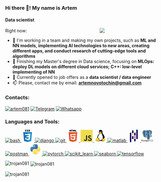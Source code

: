 <h3 align="left">Hi there 👋! My name is Artem</h3>
<h4 align="left">Data scientist</h4>
<img align="right" width="200" src="https://media.licdn.com/dms/image/D4D22AQFezBeLDceWHQ/feedshare-shrink_800/0/1694790524960?e=1698883200&v=beta&t=_7Myg-QcFPjLpDLvtXVMHz7C_erUZoXjO4Wx2zIoiHE>
">

Right now:
- 📝 I'm working in a team and making my own projects, such as **ML and NN models, implementing AI technologies to new areas, creating different apps, and conduct research of cutting-edge tools and algorithms**
- 🌱 Finishing my Master's degree in Data science, focusing on **MLOps: deploy DL models on different cloud services; C++: low-level implementing of NN**
- 🤝 Currently opened to job offers as a **data scientist / data engineer**
- 📫 Please, contact me by email: **artemnovotochin@gmail.com**

<h3 align="left">Contacts:</h3>
<p align="left">
<a href="https://linkedin.com/in/artem081" target="blank"><img align="center" src="https://raw.githubusercontent.com/rahuldkjain/github-profile-readme-generator/master/src/images/icons/Social/linked-in-alt.svg" alt="artem081" height="20" width="30" /></a> <a href="https://t.me/VincV3" target="blank"><img align="center" src="https://web.telegram.org/a/icon-192x192.png" alt="Telegram" height="20" width="20" /></a> <a href="https://wa.me/79653784817" target="blank"><img align="center" src="https://upload.wikimedia.org/wikipedia/commons/thumb/6/6b/WhatsApp.svg/1200px-WhatsApp.svg.png" alt="Whatsapp" height="30" width="30" /></a>
</p>

<h3 align="left">Languages and Tools:</h3>
<p align="left"> <a href="https://www.gnu.org/software/bash/" target="_blank" rel="noreferrer"> <img src="https://www.vectorlogo.zone/logos/gnu_bash/gnu_bash-icon.svg" alt="bash" width="40" height="40"/> </a> <a href="https://www.w3schools.com/css/" target="_blank" rel="noreferrer"> <img src="https://raw.githubusercontent.com/devicons/devicon/master/icons/css3/css3-original-wordmark.svg" alt="css3" width="40" height="40"/> </a> <a href="https://www.djangoproject.com/" target="_blank" rel="noreferrer"> <img src="https://cdn.worldvectorlogo.com/logos/django.svg" alt="django" width="40" height="40"/> </a> <a href="https://git-scm.com/" target="_blank" rel="noreferrer"> <img src="https://www.vectorlogo.zone/logos/git-scm/git-scm-icon.svg" alt="git" width="40" height="40"/> </a> <a href="https://www.w3.org/html/" target="_blank" rel="noreferrer"> <img src="https://raw.githubusercontent.com/devicons/devicon/master/icons/html5/html5-original-wordmark.svg" alt="html5" width="40" height="40"/> </a> <a href="https://developer.mozilla.org/en-US/docs/Web/JavaScript" target="_blank" rel="noreferrer"> <img src="https://raw.githubusercontent.com/devicons/devicon/master/icons/javascript/javascript-original.svg" alt="javascript" width="40" height="40"/> </a> <a href="https://www.linux.org/" target="_blank" rel="noreferrer"> <img src="https://raw.githubusercontent.com/devicons/devicon/master/icons/linux/linux-original.svg" alt="linux" width="40" height="40"/> </a> <a href="https://www.mathworks.com/" target="_blank" rel="noreferrer"> <img src="https://upload.wikimedia.org/wikipedia/commons/2/21/Matlab_Logo.png" alt="matlab" width="40" height="40"/> </a> <a href="https://pandas.pydata.org/" target="_blank" rel="noreferrer"> <img src="https://raw.githubusercontent.com/devicons/devicon/2ae2a900d2f041da66e950e4d48052658d850630/icons/pandas/pandas-original.svg" alt="pandas" width="40" height="40"/> </a> <a href="https://www.postgresql.org" target="_blank" rel="noreferrer"> <img src="https://raw.githubusercontent.com/devicons/devicon/master/icons/postgresql/postgresql-original-wordmark.svg" alt="postgresql" width="40" height="40"/> </a> <a href="https://postman.com" target="_blank" rel="noreferrer"> <img src="https://www.vectorlogo.zone/logos/getpostman/getpostman-icon.svg" alt="postman" width="40" height="40"/> </a> <a href="https://www.python.org" target="_blank" rel="noreferrer"> <img src="https://raw.githubusercontent.com/devicons/devicon/master/icons/python/python-original.svg" alt="python" width="40" height="40"/> </a> <a href="https://pytorch.org/" target="_blank" rel="noreferrer"> <img src="https://www.vectorlogo.zone/logos/pytorch/pytorch-icon.svg" alt="pytorch" width="40" height="40"/> </a> <a href="https://scikit-learn.org/" target="_blank" rel="noreferrer"> <img src="https://upload.wikimedia.org/wikipedia/commons/0/05/Scikit_learn_logo_small.svg" alt="scikit_learn" width="40" height="40"/> </a> <a href="https://seaborn.pydata.org/" target="_blank" rel="noreferrer"> <img src="https://seaborn.pydata.org/_images/logo-mark-lightbg.svg" alt="seaborn" width="40" height="40"/> </a> <a href="https://www.tensorflow.org" target="_blank" rel="noreferrer"> <img src="https://www.vectorlogo.zone/logos/tensorflow/tensorflow-icon.svg" alt="tensorflow" width="40" height="40"/> </a> </p>

<p><img align="left" src="https://github-readme-stats.vercel.app/api/top-langs?username=trojan081&show_icons=true&locale=en&layout=compact" alt="trojan081" /></p>

<p>&nbsp;<img align="center" src="https://github-readme-stats.vercel.app/api?username=trojan081&show_icons=true&locale=en" alt="trojan081" /></p>

<p><img align="center" src="https://github-readme-streak-stats.herokuapp.com/?user=trojan081&" alt="trojan081" /></p>
